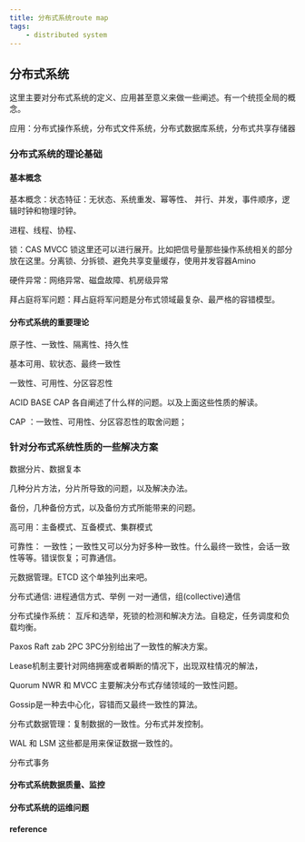 ```yaml
---
title: 分布式系统route map
tags:
    - distributed system
---
```


## 分布式系统

这里主要对分布式系统的定义、应用甚至意义来做一些阐述。有一个统揽全局的概念。

应用：分布式操作系统，分布式文件系统，分布式数据库系统，分布式共享存储器

### 分布式系统的理论基础

#### 基本概念

基本概念：状态特征：无状态、系统重发、幂等性、 并行、并发，事件顺序，逻辑时钟和物理时钟。

进程、线程、协程、

锁：CAS MVCC 锁这里还可以进行展开。比如把信号量那些操作系统相关的部分放在这里。分离锁、分拆锁、避免共享变量缓存，使用并发容器Amino

硬件异常：网络异常、磁盘故障、机房级异常

拜占庭将军问题：拜占庭将军问题是分布式领域最复杂、最严格的容错模型。

#### 分布式系统的重要理论

原子性、一致性、隔离性、持久性

基本可用、软状态、最终一致性

一致性、可用性、分区容忍性

ACID BASE CAP 各自阐述了什么样的问题。以及上面这些性质的解读。

CAP ：一致性、可用性、分区容忍性的取舍问题；

### 针对分布式系统性质的一些解决方案

数据分片、数据复本

几种分片方法，分片所导致的问题，以及解决办法。

备份，几种备份方式，以及备份方式所能带来的问题。

高可用：主备模式、互备模式、集群模式

可靠性： 一致性；一致性又可以分为好多种一致性。什么最终一致性，会话一致性等等。错误恢复；可靠通信。

元数据管理。ETCD 这个单独列出来吧。

分布式通信: 进程通信方式、举例 一对一通信，组(collective)通信

分布式操作系统： 互斥和选举，死锁的检测和解决方法。自稳定，任务调度和负载均衡。

Paxos Raft zab 2PC 3PC分别给出了一致性的解决方案。

Lease机制主要针对网络拥塞或者瞬断的情况下，出现双柱情况的解法，

Quorum NWR 和 MVCC 主要解决分布式存储领域的一致性问题。

Gossip是一种去中心化，容错而又最终一致性的算法。

分布式数据管理：复制数据的一致性。分布式并发控制。

WAL 和 LSM 这些都是用来保证数据一致性的。

分布式事务

#### 分布式系统数据质量、监控


#### 分布式系统的运维问题



#### reference
